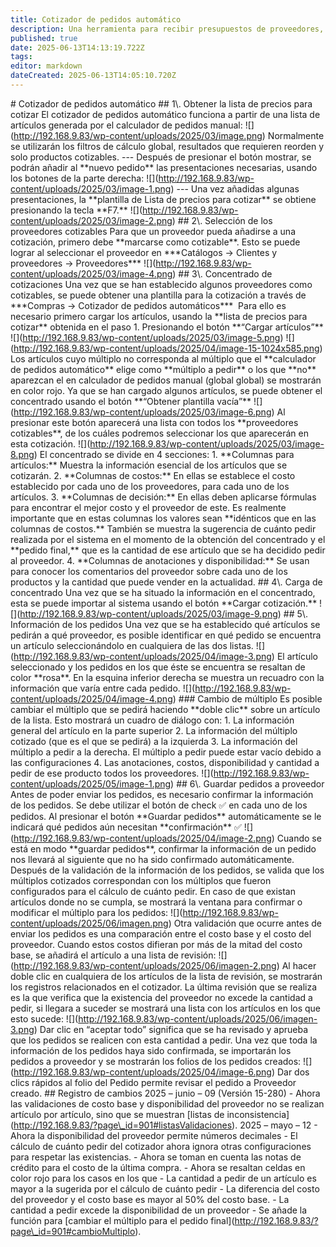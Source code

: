 ```yaml
---
title: Cotizador de pedidos automático
description: Una herramienta para recibir presupuestos de proveedores, elegir los mejores precios, revisar cuánto se debería pedir y realizar los pedidos de manera automática
published: true
date: 2025-06-13T14:13:19.722Z
tags: 
editor: markdown
dateCreated: 2025-06-13T14:05:10.720Z
---
```


\# Cotizador de pedidos automático ## 1\\. Obtener la lista de precios para cotizar El cotizador de pedidos automático funciona a partir de una lista de artículos generada por el calculador de pedidos manual: !\[\](http://192.168.9.83/wp-content/uploads/2025/03/image.png) Normalmente se utilizarán los filtros de cálculo global, resultados que requieren reorden y solo productos cotizables. --- Después de presionar el botón mostrar, se podrán añadir al \*\*nuevo pedido\*\* las presentaciones necesarias, usando los botones de la parte derecha: !\[\](http://192.168.9.83/wp-content/uploads/2025/03/image-1.png) --- Una vez añadidas algunas presentaciones, la \*\*plantilla de Lista de precios para cotizar\*\* se obtiene presionando la tecla \*\*F7.\*\* !\[\](http://192.168.9.83/wp-content/uploads/2025/03/image-2.png) ## 2\\. Selección de los proveedores cotizables Para que un proveedor pueda añadirse a una cotización, primero debe \*\*marcarse como cotizable\*\*. Esto se puede lograr al seleccionar el proveedor en \*\*\*Catálogos → Clientes y proveedores → Proveedores\*\*\* !\[\](http://192.168.9.83/wp-content/uploads/2025/03/image-4.png) ## 3\\. Concentrado de cotizaciones Una vez que se han establecido algunos proveedores como cotizables, se puede obtener una plantilla para la cotización a través de \*\*\*Compras → Cotizador de pedidos automáticos\*\*\*  Para ello es necesario primero cargar los artículos, usando la \*\*lista de precios para cotizar\*\* obtenida en el paso 1. Presionando el botón \*\*“Cargar artículos”\*\* !\[\](http://192.168.9.83/wp-content/uploads/2025/03/image-5.png) !\[\](http://192.168.9.83/wp-content/uploads/2025/04/image-15-1024x585.png) Los artículos cuyo múltiplo no corresponda al múltiplo que el \*\*calculador de pedidos automático\*\* elige como \*\*múltiplo a pedir\*\* o los que \*\*no\*\* aparezcan el en calculador de pedidos manual (global global) se mostrarán en color rojo. Ya que se han cargado algunos artículos, se puede obtener el concentrado usando el botón \*\*“Obtener plantilla vacía”\*\* !\[\](http://192.168.9.83/wp-content/uploads/2025/03/image-6.png) Al presionar este botón aparecerá una lista con todos los \*\*proveedores cotizables\*\*, de los cuáles podremos seleccionar los que aparecerán en esta cotización. !\[\](http://192.168.9.83/wp-content/uploads/2025/03/image-8.png) El concentrado se divide en 4 secciones: 1. \*\*Columnas para artículos:\*\* Muestra la información esencial de los artículos que se cotizarán. 2. \*\*Columnas de costos:\*\* En ellas se establece el costo establecido por cada uno de los proveedores, para cada uno de los artículos. 3. \*\*Columnas de decisión:\*\* En ellas deben aplicarse fórmulas para encontrar el mejor costo y el proveedor de este. Es realmente importante que en estas columnas los valores sean \*\*idénticos que en las columnas de costos.\*\* También se muestra la sugerencia de cuánto pedir realizada por el sistema en el momento de la obtención del concentrado y el \*\*pedido final,\*\* que es la cantidad de ese artículo que se ha decidido pedir al proveedor. 4. \*\*Columnas de anotaciones y disponibilidad:\*\* Se usan para conocer los comentarios del proveedor sobre cada uno de los productos y la cantidad que puede vender en la actualidad. ## 4\\. Carga de concentrado Una vez que se ha situado la información en el concentrado, esta se puede importar al sistema usando el botón \*\*Cargar cotización.\*\* !\[\](http://192.168.9.83/wp-content/uploads/2025/03/image-9.png) ## 5\\. Información de los pedidos Una vez que se ha establecido qué artículos se pedirán a qué proveedor, es posible identificar en qué pedido se encuentra un artículo seleccionándolo en cualquiera de las dos listas. !\[\](http://192.168.9.83/wp-content/uploads/2025/04/image-3.png) El artículo seleccionado y los pedidos en los que éste se encuentra se resaltan de color \*\*rosa\*\*. En la esquina inferior derecha se muestra un recuadro con la información que varía entre cada pedido. !\[\](http://192.168.9.83/wp-content/uploads/2025/04/image-4.png) ### Cambio de múltiplo Es posible cambiar el múltiplo que se pedirá haciendo \*\*doble clic\*\* sobre un artículo de la lista. Esto mostrará un cuadro de diálogo con: 1. La información general del artículo en la parte superior 2. La información del múltiplo cotizado (que es el que se pedirá) a la izquierda 3. La información del múltiplo a pedir a la derecha. El múltiplo a pedir puede estar vacío debido a las configuraciones 4. Las anotaciones, costos, disponibilidad y cantidad a pedir de ese producto todos los proveedores. !\[\](http://192.168.9.83/wp-content/uploads/2025/05/image-1.png) ## 6\\. Guardar pedidos a proveedor Antes de poder enviar los pedidos, es necesario confirmar la información de los pedidos. Se debe utilizar el botón de check ✅ en cada uno de los pedidos. Al presionar el botón \*\*Guardar pedidos\*\* automáticamente se le indicará qué pedidos aún necesitan \*\*confirmación\*\* ✅ !\[\](http://192.168.9.83/wp-content/uploads/2025/04/image-2.png) Cuando se está en modo \*\*guardar pedidos\*\*, confirmar la información de un pedido nos llevará al siguiente que no ha sido confirmado automáticamente. Después de la validación de la información de los pedidos, se valida que los múltiplos cotizados correspondan con los múltiplos que fueron configurados para el cálculo de cuánto pedir. En caso de que existan artículos donde no se cumpla, se mostrará la ventana para confirmar o modificar el múltiplo para los pedidos: !\[\](http://192.168.9.83/wp-content/uploads/2025/06/imagen.png) Otra validación que ocurre antes de enviar los pedidos es una comparación entre el costo base y el costo del proveedor. Cuando estos costos difieran por más de la mitad del costo base, se añadirá el artículo a una lista de revisión: !\[\](http://192.168.9.83/wp-content/uploads/2025/06/imagen-2.png) Al hacer doble clic en cualquiera de los artículos de la lista de revisión, se mostrarán los registros relacionados en el cotizador. La última revisión que se realiza es la que verifica que la existencia del proveedor no excede la cantidad a pedir, si llegara a suceder se mostrará una lista con los artículos en los que esto sucede: !\[\](http://192.168.9.83/wp-content/uploads/2025/06/imagen-3.png) Dar clic en “aceptar todo” significa que se ha revisado y aprueba que los pedidos se realicen con esta cantidad a pedir. Una vez que toda la información de los pedidos haya sido confirmada, se importarán los pedidos a proveedor y se mostrarán los folios de los pedidos creados: !\[\](http://192.168.9.83/wp-content/uploads/2025/04/image-6.png) Dar dos clics rápidos al folio del Pedido permite revisar el pedido a Proveedor creado. ## Registro de cambios 2025 – junio – 09 (Versión 15-280) - Ahora las validaciones de costo base y disponibilidad del proveedor no se realizan artículo por artículo, sino que se muestran \[listas de inconsistencia\](http://192.168.9.83/?page\_id=901#listasValidaciones). 2025 – mayo – 12 - Ahora la disponibilidad del proveedor permite números decimales - El cálculo de cuánto pedir del cotizador ahora ignora otras configuraciones para respetar las existencias. - Ahora se toman en cuenta las notas de crédito para el costo de la última compra. - Ahora se resaltan celdas en color rojo para los casos en los que - La cantidad a pedir de un artículo es mayor a la sugerida por el cálculo de cuánto pedir - La diferencia del costo del proveedor y el costo base es mayor al 50% del costo base. - La cantidad a pedir excede la disponibilidad de un proveedor - Se añade la función para \[cambiar el múltiplo para el pedido final\](http://192.168.9.83/?page\_id=901#cambioMultiplo).